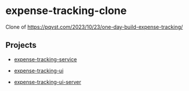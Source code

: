 # expense-tracking-clone
Clone of https://pqvst.com/2023/10/23/one-day-build-expense-tracking/


## Projects

- [expense-tracking-service](./expense-tracking-service/README.md)

- [expense-tracking-ui](./expense-tracking-ui/README.md)

- [expense-tracking-ui-server](./expense-tracking-ui-server/README.md)